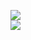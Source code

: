 [![](https://img.shields.io/badge/Made%20With-Github%20Spray-lightgrey.svg?style=for-the-badge&logo=github)](https://github.com/Annihil/github-spray#7890)  
[![](https://i.imgur.com/2DrTn0Z.gif)](https://github.com/Annihil/github-spray)